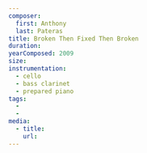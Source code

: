 ```yaml
---
composer:
  first: Anthony
  last: Pateras
title: Broken Then Fixed Then Broken
duration:
yearComposed: 2009
size:
instrumentation:
  - cello
  - bass clarinet
  - prepared piano
tags:
  -
  -
media:
  - title:
    url:
---
```

